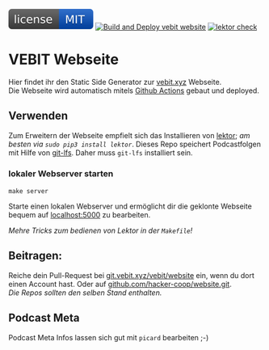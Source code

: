 [![MIT License](https://raw.githubusercontent.com/hacker-coop/website/master/.github/license.svg?sanitize=true)](https://git.vebit.xyz/vebit/website/src/branch/master/LICENCE)
[![Build and Deploy vebit website](https://github.com/hacker-coop/website/workflows/Build%20and%20Deploy%20vebit%20website/badge.svg)](https://github.com/hacker-coop/website/actions?query=workflow%3A%22Build+and+Deploy+vebit+website%22)
[![lektor check](https://github.com/hacker-coop/website/workflows/lektor%20check/badge.svg)](https://github.com/hacker-coop/website/actions?query=workflow%3A%22lektor+check%22)


# VEBIT Webseite

Hier findet ihr den Static Side Generator zur [vebit.xyz](https://vebit.xyz) Webseite.<br/>
Die Webseite wird automatisch mitels [Github Actions](https://github.com/hacker-coop/website/actions) gebaut und deployed.

## Verwenden

Zum Erweitern der Webseite empfielt sich das Installieren von [lektor](https://getlektor.com); *am besten via `sudo pip3 install lektor`*.
Dieses Repo speichert Podcastfolgen mit Hilfe von  [git-lfs](https://git-lfs.github.com).
Daher muss `git-lfs` installiert sein.

### lokaler Webserver starten

```
make server
```

Starte einen lokalen Webserver und ermöglicht dir die geklonte Webseite bequem auf [localhost:5000](http://localhost:5000/) zu bearbeiten.

*Mehre Tricks zum bedienen von Lektor in der `Makefile`!*


 Beitragen:
-------------
Reiche dein Pull-Request bei [git.vebit.xyz/vebit/website](https://git.vebit.xyz/vebit/website.git) ein, wenn du dort einen Account hast. Oder auf [github.com/hacker-coop/website.git](https://github.com/hacker-coop/website.git).
<br/><i>Die Repos sollten den selben Stand enthalten.</i>

 Podcast Meta
--------------
Podcast Meta Infos lassen sich gut mit `picard` bearbeiten ;-)
